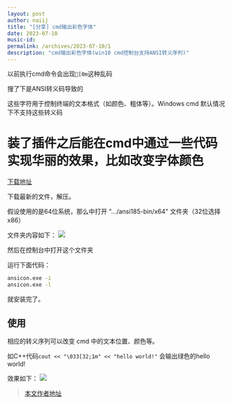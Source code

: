 ```yaml
---
layout: post
author: naiij
title: "[分享] cmd输出彩色字体"
date: 2023-07-10
music-id: 
permalink: /archives/2023-07-10/1
description: "cmd输出彩色字体(win10 cmd控制台支持ANSI转义序列)"
---
```


以前执行cmd命令会出现`[0m`这种乱码

搜了下是ANSI转义码导致的 

这些字符用于控制终端的文本格式（如颜色、粗体等）。Windows cmd 默认情况下不支持这些转义码



# 装了插件之后能在cmd中通过一些代码实现华丽的效果，比如改变字体颜色

[下载地址](https://github.com/adoxa/ansicon/releases)

下载最新的文件，解压。

假设使用的是64位系统，那么中打开 ".../ansi185-bin/x64" 文件夹（32位选择x86）

文件夹内容如下：
![](https://gitee.com/naiij/blogs_pictures/raw/master/cnblogs/ansicon/p1.png)

然后在控制台中打开这个文件夹

运行下面代码：
```cmd
ansicon.exe -i
ansicon.exe -l
```
就安装完了。

## 使用
相应的转义序列可以改变 cmd 中的文本位置、颜色等。

如C++代码`cout << "\033[32;1m" << "hello world!"` 会输出绿色的hello world!

效果如下：
![](https://gitee.com/naiij/blogs_pictures/raw/master/cnblogs/ansicon/p2.png)

> [本文作者地址](https://www.cnblogs.com/naiij/p/9772584.html)
